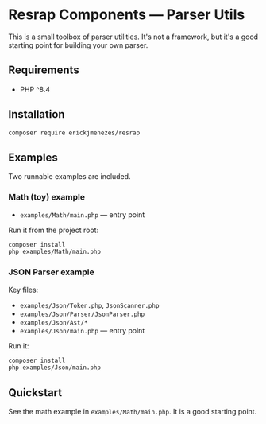 # Resrap Components — Parser Utils

This is a small toolbox of parser utilities.
It's not a framework, but it's a good starting point for building your own parser.

## Requirements
- PHP ^8.4

## Installation
```bash
composer require erickjmenezes/resrap
```

## Examples
Two runnable examples are included.

### Math (toy) example
- `examples/Math/main.php` — entry point

Run it from the project root:

```bash
composer install
php examples/Math/main.php
```

### JSON Parser example
Key files:
- `examples/Json/Token.php`, `JsonScanner.php`
- `examples/Json/Parser/JsonParser.php`
- `examples/Json/Ast/*`
- `examples/Json/main.php` — entry point

Run it:

```bash
composer install
php examples/Json/main.php
```

## Quickstart
See the math example in `examples/Math/main.php`. It is a good starting point.
